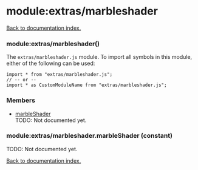 # module:extras/marbleshader

[Back to documentation index.](index.md)

<a name='extras_marbleshader'></a>
### module:extras/marbleshader()

The <code>extras/marbleshader.js</code> module.
To import all symbols in this module, either of the following can be used:

    import * from "extras/marbleshader.js";
    // -- or --
    import * as CustomModuleName from "extras/marbleshader.js";

### Members

* [marbleShader](#extras_marbleshader.marbleShader)<br>TODO: Not documented yet.

<a name='extras_marbleshader.marbleShader'></a>
### module:extras/marbleshader.marbleShader (constant)

TODO: Not documented yet.

[Back to documentation index.](index.md)
